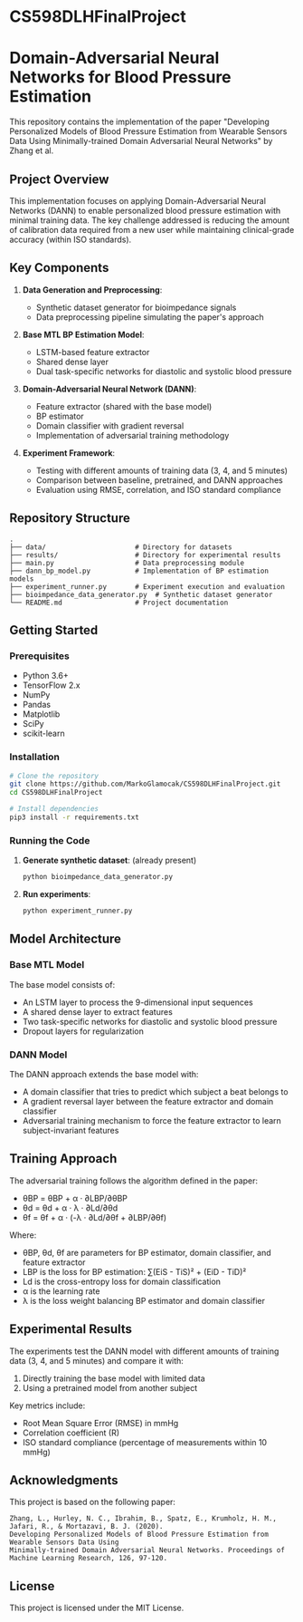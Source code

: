# CS598DLHFinalProject

# Domain-Adversarial Neural Networks for Blood Pressure Estimation

This repository contains the implementation of the paper "Developing Personalized Models of Blood Pressure Estimation from Wearable Sensors Data Using Minimally-trained Domain Adversarial Neural Networks" by Zhang et al.

## Project Overview

This implementation focuses on applying Domain-Adversarial Neural Networks (DANN) to enable personalized blood pressure estimation with minimal training data. The key challenge addressed is reducing the amount of calibration data required from a new user while maintaining clinical-grade accuracy (within ISO standards).

## Key Components

1. **Data Generation and Preprocessing**:
   - Synthetic dataset generator for bioimpedance signals
   - Data preprocessing pipeline simulating the paper's approach

2. **Base MTL BP Estimation Model**:
   - LSTM-based feature extractor
   - Shared dense layer
   - Dual task-specific networks for diastolic and systolic blood pressure

3. **Domain-Adversarial Neural Network (DANN)**:
   - Feature extractor (shared with the base model)
   - BP estimator
   - Domain classifier with gradient reversal
   - Implementation of adversarial training methodology

4. **Experiment Framework**:
   - Testing with different amounts of training data (3, 4, and 5 minutes)
   - Comparison between baseline, pretrained, and DANN approaches
   - Evaluation using RMSE, correlation, and ISO standard compliance

## Repository Structure

```
.
├── data/                      # Directory for datasets
├── results/                   # Directory for experimental results
├── main.py                    # Data preprocessing module
├── dann_bp_model.py           # Implementation of BP estimation models
├── experiment_runner.py       # Experiment execution and evaluation
├── bioimpedance_data_generator.py  # Synthetic dataset generator
└── README.md                  # Project documentation
```

## Getting Started

### Prerequisites

- Python 3.6+
- TensorFlow 2.x
- NumPy
- Pandas
- Matplotlib
- SciPy
- scikit-learn

### Installation

```bash
# Clone the repository
git clone https://github.com/MarkoGlamocak/CS598DLHFinalProject.git
cd CS598DLHFinalProject

# Install dependencies
pip3 install -r requirements.txt
```

### Running the Code

1. **Generate synthetic dataset**: (already present)
   ```bash
   python bioimpedance_data_generator.py
   ```

2. **Run experiments**:
   ```bash
   python experiment_runner.py
   ```

## Model Architecture

### Base MTL Model

The base model consists of:
- An LSTM layer to process the 9-dimensional input sequences
- A shared dense layer to extract features
- Two task-specific networks for diastolic and systolic blood pressure
- Dropout layers for regularization

### DANN Model

The DANN approach extends the base model with:
- A domain classifier that tries to predict which subject a beat belongs to
- A gradient reversal layer between the feature extractor and domain classifier
- Adversarial training mechanism to force the feature extractor to learn subject-invariant features

## Training Approach

The adversarial training follows the algorithm defined in the paper:

- θBP = θBP + α · ∂LBP/∂θBP
- θd = θd + α · λ · ∂Ld/∂θd
- θf = θf + α · (-λ · ∂Ld/∂θf + ∂LBP/∂θf)

Where:
- θBP, θd, θf are parameters for BP estimator, domain classifier, and feature extractor
- LBP is the loss for BP estimation: ∑(EiS - TiS)² + (EiD - TiD)²
- Ld is the cross-entropy loss for domain classification
- α is the learning rate
- λ is the loss weight balancing BP estimator and domain classifier

## Experimental Results

The experiments test the DANN model with different amounts of training data (3, 4, and 5 minutes) and compare it with:
1. Directly training the base model with limited data
2. Using a pretrained model from another subject

Key metrics include:
- Root Mean Square Error (RMSE) in mmHg
- Correlation coefficient (R)
- ISO standard compliance (percentage of measurements within 10 mmHg)

## Acknowledgments

This project is based on the following paper:
```
Zhang, L., Hurley, N. C., Ibrahim, B., Spatz, E., Krumholz, H. M., Jafari, R., & Mortazavi, B. J. (2020). 
Developing Personalized Models of Blood Pressure Estimation from Wearable Sensors Data Using 
Minimally-trained Domain Adversarial Neural Networks. Proceedings of Machine Learning Research, 126, 97-120.
```

## License

This project is licensed under the MIT License.

